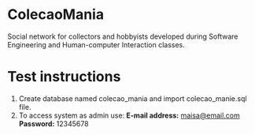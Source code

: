 # ColecaoMania

Social network for collectors and hobbyists developed during Software Engineering and Human-computer Interaction classes.


# Test instructions
1) Create database named colecao_mania and import colecao_manie.sql file.
3) To access system as admin use:
**E-mail address:** maisa@email.com
**Password:** 12345678

